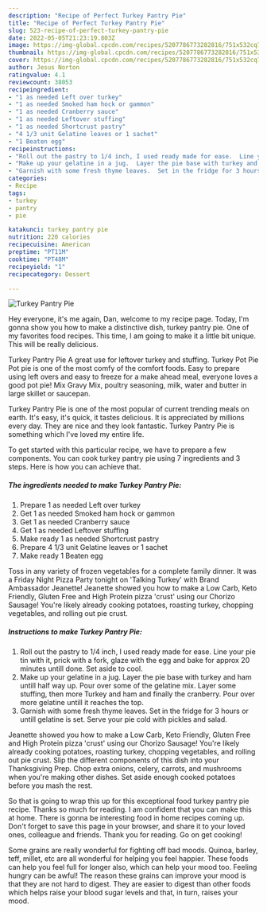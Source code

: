 ```yaml
---
description: "Recipe of Perfect Turkey Pantry Pie"
title: "Recipe of Perfect Turkey Pantry Pie"
slug: 523-recipe-of-perfect-turkey-pantry-pie
date: 2022-05-05T21:23:19.803Z
image: https://img-global.cpcdn.com/recipes/5207786773282816/751x532cq70/turkey-pantry-pie-recipe-main-photo.jpg
thumbnail: https://img-global.cpcdn.com/recipes/5207786773282816/751x532cq70/turkey-pantry-pie-recipe-main-photo.jpg
cover: https://img-global.cpcdn.com/recipes/5207786773282816/751x532cq70/turkey-pantry-pie-recipe-main-photo.jpg
author: Jesus Norton
ratingvalue: 4.1
reviewcount: 38053
recipeingredient:
- "1 as needed Left over turkey"
- "1 as needed Smoked ham hock or gammon"
- "1 as needed Cranberry sauce"
- "1 as needed Leftover stuffing"
- "1 as needed Shortcrust pastry"
- "4 1/3 unit Gelatine leaves or 1 sachet"
- "1 Beaten egg"
recipeinstructions:
- "Roll out the pastry to 1/4 inch, I used ready made for ease.  Line your pie tin with it, prick with a fork, glaze with the egg and bake for approx 20 minutes untill done.  Set aside to cool."
- "Make up your gelatine in a jug.  Layer the pie base with turkey and ham untill half way up.  Pour over some of the gelatine mix.  Layer some stuffing, then more Turkey and ham and finally the cranberry.  Pour over more gelatine untill it reaches the top."
- "Garnish with some fresh thyme leaves.  Set in the fridge for 3 hours or untill gelatine is set.  Serve your pie cold with pickles and salad."
categories:
- Recipe
tags:
- turkey
- pantry
- pie

katakunci: turkey pantry pie 
nutrition: 220 calories
recipecuisine: American
preptime: "PT11M"
cooktime: "PT48M"
recipeyield: "1"
recipecategory: Dessert

---
```



![Turkey Pantry Pie](https://img-global.cpcdn.com/recipes/5207786773282816/751x532cq70/turkey-pantry-pie-recipe-main-photo.jpg)

Hey everyone, it's me again, Dan, welcome to my recipe page. Today, I'm gonna show you how to make a distinctive dish, turkey pantry pie. One of my favorites food recipes. This time, I am going to make it a little bit unique. This will be really delicious.

Turkey Pantry Pie A great use for leftover turkey and stuffing. Turkey Pot Pie Pot pie is one of the most comfy of the comfort foods. Easy to prepare using left overs and easy to freeze for a make ahead meal, everyone loves a good pot pie! Mix Gravy Mix, poultry seasoning, milk, water and butter in large skillet or saucepan.

Turkey Pantry Pie is one of the most popular of current trending meals on earth. It's easy, it's quick, it tastes delicious. It is appreciated by millions every day. They are nice and they look fantastic. Turkey Pantry Pie is something which I've loved my entire life.


To get started with this particular recipe, we have to prepare a few components. You can cook turkey pantry pie using 7 ingredients and 3 steps. Here is how you can achieve that.

<!--inarticleads1-->

##### The ingredients needed to make Turkey Pantry Pie:

1. Prepare 1 as needed Left over turkey
1. Get 1 as needed Smoked ham hock or gammon
1. Get 1 as needed Cranberry sauce
1. Get 1 as needed Leftover stuffing
1. Make ready 1 as needed Shortcrust pastry
1. Prepare 4 1/3 unit Gelatine leaves or 1 sachet
1. Make ready 1 Beaten egg


Toss in any variety of frozen vegetables for a complete family dinner. It was a Friday Night Pizza Party tonight on &#39;Talking Turkey&#39; with Brand Ambassador Jeanette! Jeanette showed you how to make a Low Carb, Keto Friendly, Gluten Free and High Protein pizza &#39;crust&#39; using our Chorizo Sausage! You&#39;re likely already cooking potatoes, roasting turkey, chopping vegetables, and rolling out pie crust. 

<!--inarticleads2-->

##### Instructions to make Turkey Pantry Pie:

1. Roll out the pastry to 1/4 inch, I used ready made for ease.  Line your pie tin with it, prick with a fork, glaze with the egg and bake for approx 20 minutes untill done.  Set aside to cool.
1. Make up your gelatine in a jug.  Layer the pie base with turkey and ham untill half way up.  Pour over some of the gelatine mix.  Layer some stuffing, then more Turkey and ham and finally the cranberry.  Pour over more gelatine untill it reaches the top.
1. Garnish with some fresh thyme leaves.  Set in the fridge for 3 hours or untill gelatine is set.  Serve your pie cold with pickles and salad.


Jeanette showed you how to make a Low Carb, Keto Friendly, Gluten Free and High Protein pizza &#39;crust&#39; using our Chorizo Sausage! You&#39;re likely already cooking potatoes, roasting turkey, chopping vegetables, and rolling out pie crust. Slip the different components of this dish into your Thanksgiving Prep. Chop extra onions, celery, carrots, and mushrooms when you&#39;re making other dishes. Set aside enough cooked potatoes before you mash the rest. 

So that is going to wrap this up for this exceptional food turkey pantry pie recipe. Thanks so much for reading. I am confident that you can make this at home. There is gonna be interesting food in home recipes coming up. Don't forget to save this page in your browser, and share it to your loved ones, colleague and friends. Thank you for reading. Go on get cooking!

Some grains are really wonderful for fighting off bad moods. Quinoa, barley, teff, millet, etc are all wonderful for helping you feel happier. These foods can help you feel full for longer also, which can help your mood too. Feeling hungry can be awful! The reason these grains can improve your mood is that they are not hard to digest. They are easier to digest than other foods which helps raise your blood sugar levels and that, in turn, raises your mood.
